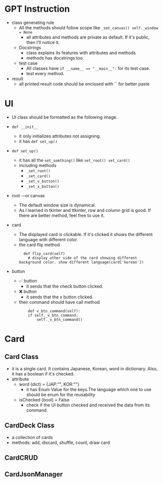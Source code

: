 # GPT Instruction
- class generating rule
  - All the methods should follow scope like `_set_canvas() self._window = None`
    - all attributes and methods are private as default. If it's public, then I'll notice it. 
  - Docstrings
    - class explains its features with attributes and methods 
    - methods has docstrings too.
  - test case
    - All classes have `if __name__ == "__main__":` for its test case. 
    - test every method.
- result
  - all printed result code should be enclosed with `` for better paste

# UI
- UI class should be formatted as the following image.
- `def __init__`
  - it only initializes attributes not assigning.
  - it has `def set_up()`
- `def set_up()`
  - it has all the `set_somthing()` like `set_root() set_card()`
  - including methods
    - `_set_root()`
    - `_set_card()`
    - `_set_v_button()`
    - `_set_x_button()`
- root --or canvas
  - The default window size is dynamical.
  - As I learned in tkinter and ttkinter, row and column grid is good. If there are better method, feel free to use it.
- card
  - The displayed card is clickable. If it's clicked it shows the different language with different color.
  - the card flip method
    ```
      def flip_card(self)
        # display other side of the card showing different background color. show different language(card['korean'])
     ```
  

- button
  - ✅ button
    - it sends that the check button clicked.
  - ❌ button
    - it sends that the x button clicked.
  - their command should have call method
    ```
        def v_btn_command(self):
        if self._v_btn_command:
            self._v_btn_command()
    ```


# Card
## Card Class
- it is a single card. It contains Japanese, Korean, word in dictionary. Also, it has a boolean if it's checked.
- attribute 
  - word (dict) = {JAP:"", KOR:""} 
    - it has Enum Value for the keys.The language which one to use should be enum for the reusability
  - isChecked (bool) = False
    - check if the UI button checked and received the data from its command.  
## CardDeck Class
- a collection of cards
- methods: add, discard, shuffle, count, draw card
## CardCRUD
## CardJsonManager